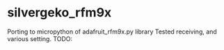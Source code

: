 # silvergeko_rfm9x
Porting to micropython of adafruit_rfm9x.py library
Tested receiving, and various setting.
TODO:
